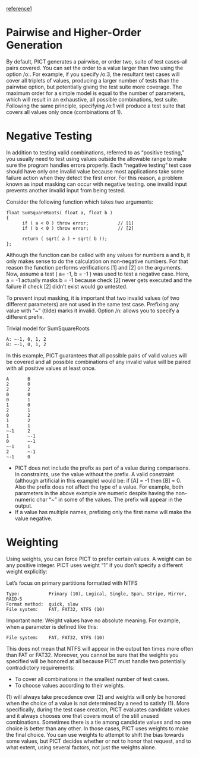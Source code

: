 [reference1](http://www.amibugshare.com/pict/help.html)

# Pairwise and Higher-Order Generation

By default, PICT generates a pairwise, or order two, suite of test cases–all pairs covered. You can set the order to a value larger than two using the option /o:. For example, if you specify /o:3, the resultant test cases will cover all triplets of values,  producing a larger number of tests than the pairwise option, but potentially giving the test suite more coverage. The maximum order for a simple model is equal to the number of parameters, which will result in an exhaustive, all possible combinations, test suite. Following the same principle, specifying /o:1 will produce a test suite that covers all values only once (combinations of 1).

# Negative Testing

In addition to testing valid combinations, referred to as “positive testing,” you usually need to test using values outside the allowable range to make sure the program handles errors properly. Each “negative testing” test case should have only one invalid value because most applications take some failure action when they detect the first error. For this reason, a problem known as input masking can occur with negative testing. one invalid input prevents another invalid input from being tested.
 
Consider the following function which takes two arguments:

```
float SumSquareRoots( float a, float b )
{
      if ( a < 0 ) throw error;           // [1]
      if ( b < 0 ) throw error;           // [2]
     
      return ( sqrt( a ) + sqrt( b ));
};
```

Although the function can be called with any values for numbers a and b, it only makes sense to do the calculation on non-negative numbers. For that reason the function performs verifications [1] and [2] on the arguments. Now, assume a test ( a= -1, b = -1 ) was used to test a negative case. Here, a = -1 actually masks b = -1 because check [2] never gets executed and the failure if check [2] didn’t exist would go untested.
 
To prevent input masking, it is important that two invalid values (of two different parameters) are not used in the same test case. Prefixing any value with “~” (tilde) marks it invalid. Option /n: allows you to specify a different prefix.

Trivial model for SumSquareRoots
```
A: ~-1, 0, 1, 2
B: ~-1, 0, 1, 2
```

In this example, PICT guarantees that all possible pairs of valid values will be covered and all possible combinations of any invalid value will be paired with all positive values at least once.

```
A       B
2       0
2       2
0       0
0       1
1       0
2       1
0       2
1       2
1       1
~-1     2
1       ~-1
0       ~-1
~-1     1
2       ~-1
~-1     0
```

- PICT does not include the prefix as part of a value during comparisons. In constraints, use the value without the prefix. A valid constraint (although artificial in this example) would be: if [A] = -1 then [B] = 0. Also the prefix does not affect the type of a value. For example, both parameters in the above example are numeric despite having the non-numeric char  “~” in some of the values. The prefix will appear in the output.
- If a value has multiple names, prefixing only the first name will make the value negative.


# Weighting

Using weights, you can force PICT to prefer certain values. A weight can be any positive integer. PICT uses weight “1” if you don’t specify a different weight explicitly:

Let’s focus on primary partitions formatted with NTFS
```
Type:           Primary (10), Logical, Single, Span, Stripe, Mirror, RAID-5
Format method:  quick, slow
File system:    FAT, FAT32, NTFS (10)
```

Important note: Weight values have no absolute meaning. For example, when a parameter is defined like this:

```
File system:    FAT, FAT32, NTFS (10)
```

This does not mean that NTFS will appear in the output ten times more often than FAT or FAT32. Moreover, you cannot be sure that the weights you specified will be honored at all because PICT must handle two potentially contradictory requirements:
- To cover all combinations in the smallest number of test cases.
- To choose values according to their weights.
 
(1) will always take precedence over (2) and weights will only be honored when the choice of a value is not determined by a need to satisfy (1). More specifically, during the test case creation, PICT evaluates candidate values and it always chooses one that covers most of the still unused combinations. Sometimes there is a tie among candidate values and no one choice is better than any other. In those cases, PICT uses weights to make the final choice. You can use weights to attempt to shift the bias towards some values, but PICT decides whether or not to honor that request, and to what extent, using several factors, not just the weights alone.